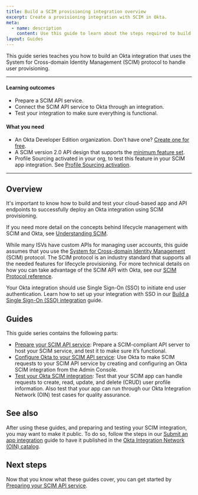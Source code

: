 ```yaml
---
title: Build a SCIM provisioning integration overview
excerpt: Create a provisioning integration with SCIM in Okta.
meta:
  - name: description
    content: Use this guide to learn about the steps required to build an Okta integration that uses SCIM to handle user provisioning.
layout: Guides
---
```


This guide series teaches you how to build an Okta integration that uses the System for Cross-domain Identity Management (SCIM) protocol to handle user provisioning.

---

#### Learning outcomes

* Prepare a SCIM API service.
* Connect the SCIM API service to Okta through an integration.
* Test your integration to make sure everything is functional.

#### What you need

* An Okta Developer Edition organization. Don't have one? [Create one for free](https://developer.okta.com/signup).
* A SCIM version 2.0 API design that supports the [minimum feature set](/docs/guides/scim-provisioning-integration-prepare/main/#features).
* Profile Sourcing activated in your org, to test this feature in your SCIM app integration. See [Profile Sourcing activation](/docs/guides/scim-provisioning-integration-test/main/#profile-sourcing-activation).

---

## Overview

It's important to know how to build and test your cloud-based app and API endpoints to successfully deploy an Okta integration using SCIM provisioning.

If you need more detail on the concepts behind lifecycle management with SCIM and Okta, see [Understanding SCIM](/docs/concepts/scim/).

While many ISVs have custom APIs for managing user accounts, this guide assumes that you use the [System for Cross-domain Identity Management](https://scim.cloud) (SCIM) protocol. The SCIM protocol is an industry standard that supports all the needed features for lifecycle provisioning. For more technical details on how you can take advantage of the SCIM API with Okta, see our [SCIM Protocol reference](https://developer.okta.com/docs/api/openapi/okta-scim/guides/).

Your Okta integration should use Single Sign-On (SSO) to initiate end user authentication. Learn how to set up your integration with SSO in our [Build a Single Sign-On (SSO) integration](/docs/guides/build-sso-integration/) guide.

## Guides

This guide series contains the following parts:

* [Prepare your SCIM API service](/docs/guides/scim-provisioning-integration-prepare/): Prepare a SCIM-compliant API server to host your SCIM service, and test it to make sure it’s functional.
* [Configure Okta to your SCIM API service](/docs/guides/scim-provisioning-integration-connect/): Use Okta to make SCIM requests to your SCIM API service by creating and configuring an Okta SCIM integration from the Admin Console.
* [Test your Okta SCIM integration](/docs/guides/scim-provisioning-integration-test/): Test that your SCIM app can handle requests to create, read, update, and delete (CRUD) user profile information. Also test that your app can run through our Okta Integration Network (OIN) test cases for quality assurance.

## See also

After using these guides, and preparing and testing your SCIM integration, you may want to make it public. To do so, follow the steps in our [Submit an app integration](/docs/guides/submit-app) guide to have it published in the [Okta Integration Network (OIN) catalog](https://www.okta.com/integrations/).

## Next steps

Now that you know what these guides cover, you can get started by [Preparing your SCIM API service](/docs/guides/scim-provisioning-integration-prepare/).